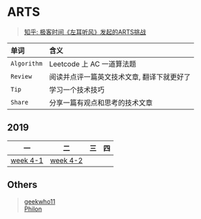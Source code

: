 # ARTS 
> [知乎: 极客时间《左耳听风》发起的ARTS挑战](https://www.zhihu.com/question/301150832)

| 单词 | 含义 |
|:----|:----|
| `Algorithm` | Leetcode 上 AC 一道算法题
| `Review` | 阅读并点评一篇英文技术文章, 翻译下就更好了
| `Tip` | 学习一个技术技巧
| `Share` | 分享一篇有观点和思考的技术文章

## 2019 
| 一 | 二 | 三 | 四 |
|:---:|:---:|:---:|:---:|
| [week 4-1](2019/04/1.md) | [week 4-2](2019/04/2.md) |  |  |

## Others
> [geekwho11](https://github.com/geekwho11/keep.arts.xbcme)  
> [Philon](https://github.com/Philon/arts)  
